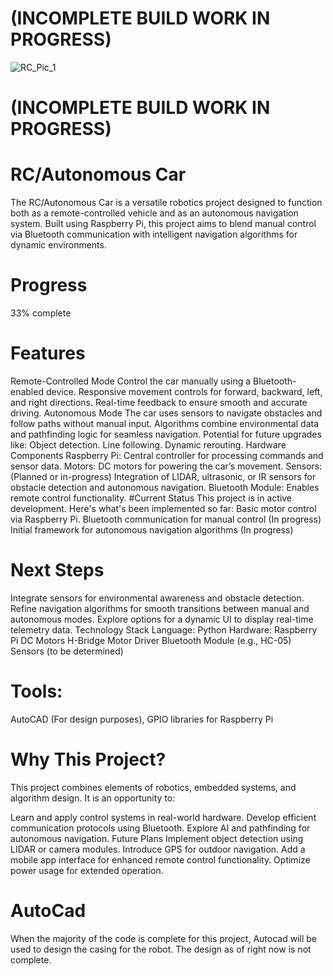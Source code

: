 # (INCOMPLETE BUILD WORK IN PROGRESS)

![RC_Pic_1](https://github.com/user-attachments/assets/f99be125-0a76-4cbe-a8ac-7e0f39afb88f)

# (INCOMPLETE BUILD WORK IN PROGRESS)
# RC/Autonomous Car
The RC/Autonomous Car is a versatile robotics project designed to function both as a remote-controlled vehicle and as an autonomous navigation system. Built using Raspberry Pi, this project aims to blend manual control via Bluetooth communication with intelligent navigation algorithms for dynamic environments.
# Progress
33% complete
# Features
Remote-Controlled Mode
Control the car manually using a Bluetooth-enabled device.
Responsive movement controls for forward, backward, left, and right directions.
Real-time feedback to ensure smooth and accurate driving.
Autonomous Mode
The car uses sensors to navigate obstacles and follow paths without manual input.
Algorithms combine environmental data and pathfinding logic for seamless navigation.
Potential for future upgrades like:
Object detection.
Line following.
Dynamic rerouting.
Hardware Components
Raspberry Pi: Central controller for processing commands and sensor data.
Motors: DC motors for powering the car’s movement.
Sensors: (Planned or in-progress) Integration of LIDAR, ultrasonic, or IR sensors for obstacle detection and autonomous navigation.
Bluetooth Module: Enables remote control functionality.
#Current Status
This project is in active development. Here's what's been implemented so far:
Basic motor control via Raspberry Pi.
Bluetooth communication for manual control (In progress)
Initial framework for autonomous navigation algorithms (In progress)
# Next Steps
Integrate sensors for environmental awareness and obstacle detection.
Refine navigation algorithms for smooth transitions between manual and autonomous modes.
Explore options for a dynamic UI to display real-time telemetry data.
Technology Stack
Language: Python
Hardware:
Raspberry Pi
DC Motors
H-Bridge Motor Driver
Bluetooth Module (e.g., HC-05)
Sensors (to be determined)
# Tools:
AutoCAD (For design purposes), 
GPIO libraries for Raspberry Pi
# Why This Project?
This project combines elements of robotics, embedded systems, and algorithm design. It is an opportunity to:

Learn and apply control systems in real-world hardware.
Develop efficient communication protocols using Bluetooth.
Explore AI and pathfinding for autonomous navigation.
Future Plans
Implement object detection using LIDAR or camera modules.
Introduce GPS for outdoor navigation.
Add a mobile app interface for enhanced remote control functionality.
Optimize power usage for extended operation.

# AutoCad
When the majority of the code is complete for this project, Autocad will be used to design the casing for the robot. The design as of right now is not complete.

